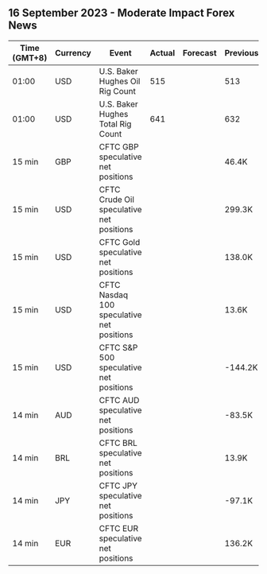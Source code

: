 ## 16 September 2023 - Moderate Impact Forex News

| Time (GMT+8) | Currency | Event | Actual | Forecast | Previous |
|------|----------|-------|--------|----------|----------|
| 01:00 | USD | U.S. Baker Hughes Oil Rig Count | 515 |  | 513 |
| 01:00 | USD | U.S. Baker Hughes Total Rig Count | 641 |  | 632 |
| 15 min | GBP | CFTC GBP speculative net positions |  |  | 46.4K |
| 15 min | USD | CFTC Crude Oil speculative net positions |  |  | 299.3K |
| 15 min | USD | CFTC Gold speculative net positions |  |  | 138.0K |
| 15 min | USD | CFTC Nasdaq 100 speculative net positions |  |  | 13.6K |
| 15 min | USD | CFTC S&P 500 speculative net positions |  |  | -144.2K |
| 14 min | AUD | CFTC AUD speculative net positions |  |  | -83.5K |
| 14 min | BRL | CFTC BRL speculative net positions |  |  | 13.9K |
| 14 min | JPY | CFTC JPY speculative net positions |  |  | -97.1K |
| 14 min | EUR | CFTC EUR speculative net positions |  |  | 136.2K |
